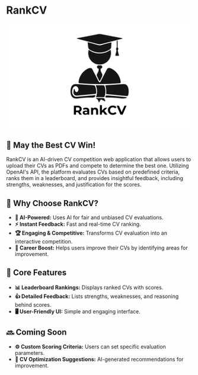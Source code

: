# RankCV

![RankCV Logo](https://github.com/ramygamal231/RankCV/blob/main/RankCV%20Logo.png)

## 📄 May the Best CV Win!

RankCV is an AI-driven CV competition web application that allows users to upload their CVs as PDFs and compete to determine the best one. Utilizing OpenAI's API, the platform evaluates CVs based on predefined criteria, ranks them in a leaderboard, and provides insightful feedback, including strengths, weaknesses, and justification for the scores.

## 🚀 **Why Choose RankCV?**
- **🤖 AI-Powered:** Uses AI for fair and unbiased CV evaluations.
- **⚡ Instant Feedback:** Fast and real-time CV ranking.
- **🏆 Engaging & Competitive:** Transforms CV evaluation into an interactive competition.
- **🚀 Career Boost:** Helps users improve their CVs by identifying areas for improvement.

## 🌟 **Core Features**
- **📊 Leaderboard Rankings:** Displays ranked CVs with scores.
- **👍 Detailed Feedback:** Lists strengths, weaknesses, and reasoning behind scores.
- **🖥️ User-Friendly UI:** Simple and engaging interface.

## 🔜 **Coming Soon**
- **⚙️ Custom Scoring Criteria:** Users can set specific evaluation parameters.
- **📝 CV Optimization Suggestions:** AI-generated recommendations for improvement.
